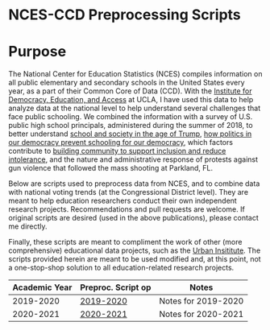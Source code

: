 
NCES-CCD Preprocessing Scripts
===============

# Purpose

The National Center for Education Statistics (NCES) compiles information on all public elementary and secondary schools in the United States every year, as a part of their Common Core of Data (CCD). With the [Institute for Democracy, Education, and Access](https://idea.gseis.ucla.edu/) at UCLA, I have used this data to help analyze data at the national level to help understand several challenges that face public schooling. We combined the information with a survey of U.S. public high school principals, administered during the summer of 2018, to better understand [school and society in the age of Trump](https://idea.gseis.ucla.edu/publications/school-and-society-in-age-of-trump), [how politics in our democracy prevent schooling for our democracy](https://democracyeducationjournal.org/home/vol29/iss2/3/), which factors contribute to [building community to support inclusion and reduce intolerance](https://idea.gseis.ucla.edu/publications/building-community), and the nature and administrative response of protests against gun violence that followed the mass shooting at Parkland, FL. 

Below are scripts used to preprocess data from NCES, and to combine data with national voting trends (at the Congressional District level). They are meant to help education researchers conduct their own independent research projects. Recommendations and pull requests are welcome. If original scripts are desired (used in the above publications), please contact me directly. 

Finally, these scripts are meant to compliment the work of other (more comprehensive) educational data projects, such as the [Urban Insititute](https://educationdata.urban.org/data-explorer). The scripts provided herein are meant to be used modified and, at this point, not a one-stop-shop solution to all education-related research projects. 

| Academic Year | Preproc. Script op| Notes |
| ------- | -------------- | ------------- | 
| 2019-2020 | [2019-2020](https://github.com/akwako/preprocess-nces-ccd/blob/main/preproc-scripts/preprocess-nces-ccd-2019-2020.R) | Notes for 2019-2020 |
| 2020-2021 | [2020-2021](https://github.com/akwako/preprocess-nces-ccd/blob/main/preproc-scripts/preprocess-nces-ccd-2020-2021.R) | Notes for 2020-2021

